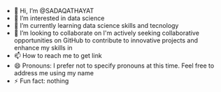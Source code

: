 - 👋 Hi, I’m @SADAQATHAYAT
- 👀 I’m interested in data science
- 🌱 I’m currently learning  data science skills and tecnology
- 💞️ I’m looking to collaborate on  I'm actively seeking collaborative opportunities on GitHub to contribute to innovative projects and enhance my skills in 
- 📫 How to reach me to  get link
- 😄 Pronouns:  I prefer not to specify pronouns at this time. Feel free to address me using my name
- ⚡ Fun fact:  nothing

<!---
SADAQATHAYAT/SADAQATHAYAT is a ✨ special ✨ repository because its `README.md` (this file) appears on your GitHub profile.
You can click the Preview link to take a look at your changes.
--->
